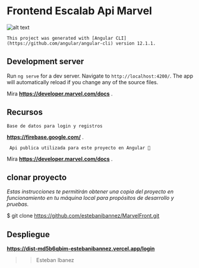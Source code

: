 # Frontend Escalab Api Marvel

![alt text](http://imgfz.com/i/G5l2ad1.png)
```
This project was generated with [Angular CLI](https://github.com/angular/angular-cli) version 12.1.1.
```
## Development server

Run `ng serve` for a dev server. Navigate to `http://localhost:4200/`. The app will automatically reload if you change any of the source files.


Mira **https://developer.marvel.com/docs** .

## Recursos 
```
Base de datos para login y registros
```
 **https://firebase.google.com/** .
```
 Api publica utilizada para este proyecto en Angular 🚀
```
Mira **https://developer.marvel.com/docs** .



## clonar proyecto 
_Estas instrucciones te permitirán obtener una copia del proyecto en funcionamiento en tu máquina local para propósitos de desarrollo y pruebas._

$ git clone https://github.com/estebanibannez/MarvelFront.git

## Despliegue 

**https://dist-md5b6qbim-estebanibannez.vercel.app/login**

>> Esteban Ibanez